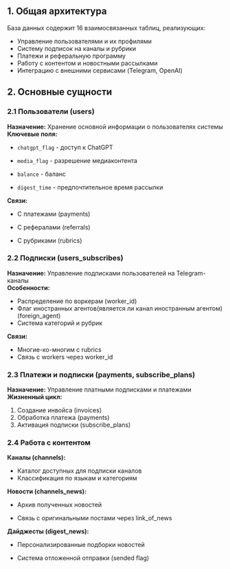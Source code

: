 ## 1. Общая архитектура

База данных содержит 16 взаимосвязанных таблиц, реализующих:
- Управление пользователями и их профилями
- Систему подписок на каналы и рубрики
- Платежи и реферальную программу
- Работу с контентом и новостными рассылками
- Интеграцию с внешними сервисами (Telegram, OpenAI)

## 2. Основные сущности

### 2.1 Пользователи (users)

**Назначение:** Хранение основной информации о пользователях системы  
**Ключевые поля:**

- `chatgpt_flag` - доступ к ChatGPT
    
- `media_flag` - разрешение медиаконтента
    
- `balance` - баланс
    
- `digest_time` - предпочтительное время рассылки
    

**Связи:**

- С платежами (payments)
    
- С рефералами (referrals)
    
- С рубриками (rubrics)
    

### 2.2 Подписки (users_subscribes)

**Назначение:** Управление подписками пользователей на Telegram-каналы  
**Особенности:**

- Распределение по воркерам (worker_id)
- Флаг иностранных агентов(является ли канал иностранным агентом) (foreign_agent)
- Система категорий и рубрик

**Связи:**

- Многие-ко-многим с rubrics
- Связь с workers через worker_id

### 2.3 Платежи и подписки (payments, subscribe_plans)

**Назначение:** Управление платными подписками и платежами  
**Жизненный цикл:**
1. Создание инвойса (invoices)
2. Обработка платежа (payments)
3. Активация подписки (subscribe_plans)
### 2.4 Работа с контентом

**Каналы (channels):**
- Каталог доступных для подписки каналов
- Классификация по языкам и категориям

**Новости (channels_news):**

- Архив полученных новостей
    
- Связь с оригинальными постами через link_of_news
    

**Дайджесты (digest_news):**

- Персонализированные подборки новостей
    
- Система отложенной отправки (sended flag)